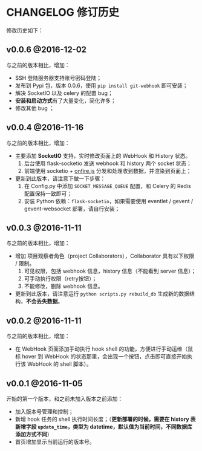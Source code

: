 # CHANGELOG 修订历史

修改历史如下：


## v0.0.6 @2016-12-02

与之前的版本相比，增加：

 - SSH 登陆服务器支持账号密码登陆；
 - 发布到 Pypi 包，版本 0.0.6，使用 `pip install git-webhook` 即可安装；
 - 解决 SocketIO 以及 celery 的配置 bug；
 - **安装和启动方式**有了大量变化，简化许多；
 - 修改其他 bug ；


## v0.0.4 @2016-11-16

与之前的版本相比，增加：

 - 主要添加 **SocketIO** 支持，实时修改页面上的 WebHook 和 History 状态。
	1. 后台使用 flask-socketio 发送 webhook 和 history 两个 socket 状态；
	2. 前端使用 socketio + [onfire.js](https://github.com/hustcc/onfire.js) 分发和处理收到数据，并渲染到页面上；
 - 更新到此版本，请注意下做一下步骤：
	1. 在 Config.py 中添加 `SOCKET_MESSAGE_QUEUE` 配置，和 Celery 的 Redis 配置保持一致即可；
	2. 安装 Python 依赖：`flask-socketio`，如果需要使用 eventlet / gevent / gevent-websocket 部署，请自行安装；


## v0.0.3 @2016-11-11

与之前的版本相比，增加：

 - 增加 项目观察者角色（project Collaborators），Collaborator 具有以下权限 / 限制。
	1. 可见权限，包括 webhook 信息，history 信息（不能看到 server 信息）；
	2. 可手动执行权限（retry按钮）；
	3. 不能修改，删除 webhook 信息。
 - 更新到此版本，请注意运行 `python scripts.py rebuild_db` 生成新的数据结构，**不会丢失数据**。


## v0.0.2 @2016-11-11

与之前的版本相比，增加：

 - 在 WebHook 页面添加手动执行 hook shell 的功能，方便进行手动运维（鼠标 hover 到 WebHook 的状态那里，会出现一个按钮，点击即可直接开始执行该 WebHook 的 shell 脚本）。


## v0.0.1 @2016-11-05

开始的第一个版本，和之前未加入版本之前添加：

 - 加入版本号管理和控制；
 - 新增 hook 任务的 shell 执行时间长度；（**更新部署的时候，需要在 history 表新增字段 `update_time`，类型为 datetime，默认值为当前时间，不同数据库添加方式不同**）
 - 首页增加显示当前运行的版本号。
